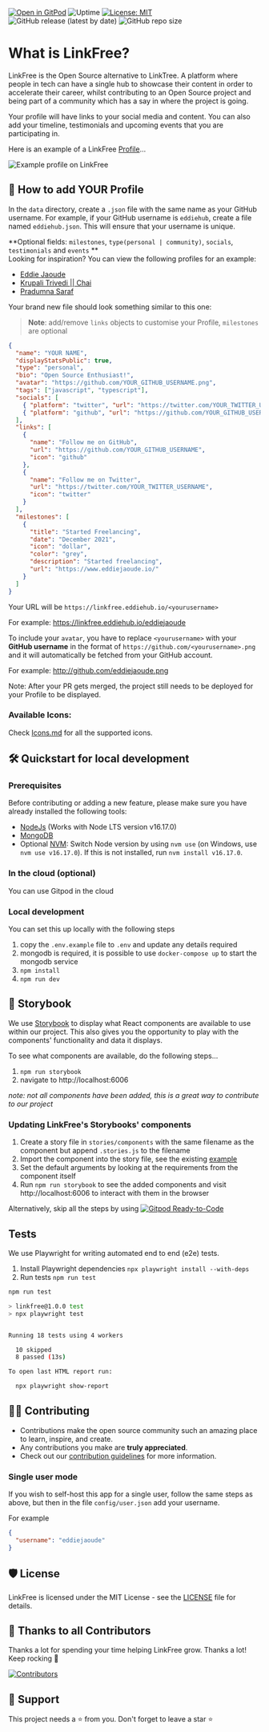 [![Open in GitPod](https://img.shields.io/badge/Gitpod-Ready--to--Code-blue?logo=gitpod)](https://gitpod.io/#https://github.com/EddieHubCommunity/LinkFree) ![Uptime](https://img.shields.io/endpoint?url=https%3A%2F%2Fraw.githubusercontent.com%2FEddieHubCommunity%2Fmonitoring%2Fmaster%2Fapi%2Flink-free%2Fuptime.json) [![License: MIT](https://img.shields.io/badge/License-MIT-yellow.svg)](https://opensource.org/licenses/MIT) ![GitHub release (latest by date)](https://img.shields.io/github/v/release/EddieHubCommunity/LinkFree) ![GitHub repo size](https://img.shields.io/github/repo-size/EddieHubCommunity/LinkFree)

# What is LinkFree?

LinkFree is the Open Source alternative to LinkTree. A platform where people in tech can have a single hub to showcase their content in order to accelerate their career, whilst contributing to an Open Source project and being part of a community which has a say in where the project is going.

Your profile will have links to your social media and content. You can also add your timeline, testimonials and upcoming events that you are participating in.

Here is an example of a LinkFree [Profile](https://linkfree.eddiehub.io/eddiejaoude)...

![Example profile on LinkFree](https://user-images.githubusercontent.com/624760/207048057-0f8cc74f-cc50-4cb3-b1a9-7e37f1a66d2c.png)

## 🙂 How to add YOUR Profile

In the `data` directory, create a `.json` file with the same name as your GitHub username. For example, if your GitHub username is `eddiehub`, create a file named `eddiehub.json`. This will ensure that your username is unique. 

**Optional fields: `milestones`, `type(personal | community)`, `socials`, `testimonials` and `events` **\
Looking for inspiration? You can view the following profiles for an example:

- [Eddie Jaoude](https://github.com/EddieHubCommunity/LinkFree/blob/main/data/eddiejaoude.json)
- [Krupali Trivedi || Chai](https://github.com/EddieHubCommunity/LinkFree/blob/main/data/krupalitrivedi.json)
- [Pradumna Saraf](https://github.com/EddieHubCommunity/LinkFree/blob/main/data/Pradumnasaraf.json)

Your brand new file should look something similar to this one:

> **Note**: add/remove `links` objects to customise your Profile, `milestones` are optional

```json
{
  "name": "YOUR NAME",
  "displayStatsPublic": true,
  "type": "personal",
  "bio": "Open Source Enthusiast!",
  "avatar": "https://github.com/YOUR_GITHUB_USERNAME.png",
  "tags": ["javascript", "typescript"],
  "socials": [
    { "platform": "twitter", "url": "https://twitter.com/YOUR_TWITTER_USERNAME" },
    { "platform": "github", "url": "https://github.com/YOUR_GITHUB_USERNAME" }
  ],
  "links": [
    {
      "name": "Follow me on GitHub",
      "url": "https://github.com/YOUR_GITHUB_USERNAME",
      "icon": "github"
    },
    {
      "name": "Follow me on Twitter",
      "url": "https://twitter.com/YOUR_TWITTER_USERNAME",
      "icon": "twitter"
    }
  ],
  "milestones": [
    {
      "title": "Started Freelancing",
      "date": "December 2021",
      "icon": "dollar",
      "color": "grey",
      "description": "Started freelancing",
      "url": "https://www.eddiejaoude.io/"
    }
  ]
}
```

Your URL will be `https://linkfree.eddiehub.io/<yourusername>`

For example: <https://linkfree.eddiehub.io/eddiejaoude>

To include your `avatar`, you have to replace `<yourusername>` with your **GitHub username** in the format of `https://github.com/<yourusername>.png` and it will automatically be fetched from your GitHub account.

For example: <http://github.com/eddiejaoude.png>

Note: After your PR gets merged, the project still needs to be deployed for your Profile to be displayed.

### Available Icons:

Check [Icons.md](/icons.md) for all the supported icons.

## 🛠️ Quickstart for local development

### Prerequisites

Before contributing or adding a new feature, please make sure you have already installed the following tools:

- [NodeJs](https://nodejs.org/en/download/) (Works with Node LTS version v16.17.0)
- [MongoDB](https://www.mongodb.com/home)
- Optional [NVM](https://github.com/nvm-sh/nvm): Switch Node version by using `nvm use` (on Windows, use `nvm use v16.17.0`). If this is not installed, run `nvm install v16.17.0`.

### In the cloud (optional)

You can use Gitpod in the cloud

### Local development 

You can set this up locally with the following steps

1. copy the `.env.example` file to `.env` and update any details required
1. mongodb is required, it is possible to use `docker-compose up` to start the mongodb service
1. `npm install`
1. `npm run dev`

## 📘 Storybook

We use [Storybook](https://storybook.js.org) to display what React components are available to use within our project. This also gives you the opportunity to play with the components' functionality and data it displays.

To see what components are available, do the following steps...

1. `npm run storybook`
1. navigate to http://localhost:6006

*note: not all components have been added, this is a great way to contribute to our project*

### Updating LinkFree's Storybooks' components

1. Create a story file in `stories/components` with the same filename as the component but append `.stories.js` to the filename
1. Import the component into the story file, see the existing [example](https://github.com/EddieHubCommunity/LinkFree/blob/main/stories/components/user/UserLink.stories.js)
1. Set the default arguments by looking at the requirements from the component itself
1. Run `npm run storybook` to see the added components and visit http://localhost:6006 to interact with them in the browser 

Alternatively, skip all the steps by using [![Gitpod Ready-to-Code](https://img.shields.io/badge/Gitpod-Ready--to--Code-blue?logo=gitpod)](https://gitpod.io/#https://github.com/EddieHubCommunity/LinkFree/)

## Tests

We use Playwright for writing automated end to end (e2e) tests.

1. Install Playwright dependencies `npx playwright install --with-deps`
1. Run tests `npm run test`

```bash
npm run test

> linkfree@1.0.0 test
> npx playwright test


Running 18 tests using 4 workers

  10 skipped
  8 passed (13s)

To open last HTML report run:

  npx playwright show-report
```

## 👨‍💻 Contributing

- Contributions make the open source community such an amazing place to learn, inspire, and create.
- Any contributions you make are **truly appreciated**.
- Check out our [contribution guidelines](./docs/contributing/CONTRIBUTING.md) for more information.

### Single user mode

If you wish to self-host this app for a single user, follow the same steps as above, but then in the file `config/user.json` add your username.

For example

```json
{
  "username": "eddiejaoude"
}
```

## 🛡️ License

LinkFree is licensed under the MIT License - see the [LICENSE](LICENSE) file for details.

## 💪 Thanks to all Contributors

Thanks a lot for spending your time helping LinkFree grow. Thanks a lot! Keep rocking 🍻

[![Contributors](https://contrib.rocks/image?repo=EddieHubCommunity/LinkFree)](https://github.com/EddieHubCommunity/LinkFree/graphs/contributors)

## 🙏 Support

This project needs a ⭐️ from you. Don't forget to leave a star ⭐️
